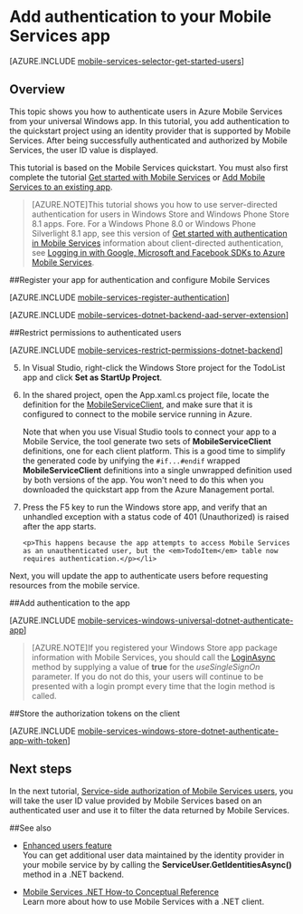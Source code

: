 <properties 
	pageTitle="Add authentication to your Universal Windows 8.1 app | Windows Azure" 
	description="Learn how to use Mobile Services to authenticate users of your Universal Windows 8.1 app by using various identity providers, including Google, Facebook, Twitter, and Microsoft." 
	services="mobile-services" 
	documentationCenter="windows" 
	authors="ggailey777" 
	manager="dwrede" 
	editor=""/>

<tags
	ms.service="mobile-services"
	ms.date="10/05/2015"
	wacn.date=""/>

# Add authentication to your Mobile Services app 

[AZURE.INCLUDE [mobile-services-selector-get-started-users](../includes/mobile-services-selector-get-started-users.md)]

## Overview

This topic shows you how to authenticate users in Azure Mobile Services from your universal Windows app. In this tutorial, you add authentication to the quickstart project using an identity provider that is supported by Mobile Services. After being successfully authenticated and authorized by Mobile Services, the user ID value is displayed.

This tutorial is based on the Mobile Services quickstart. You must also first complete the tutorial [Get started with Mobile Services] or [Add Mobile Services to an existing app](/documentation/articles/mobile-services-dotnet-backend-windows-universal-dotnet-get-started-data). 

>[AZURE.NOTE]This tutorial shows you how to use server-directed authentication for users in Windows Store and Windows Phone Store 8.1 apps. Fore. For a Windows Phone 8.0 or Windows Phone Silverlight 8.1 app, see this version of [Get started with authentication in Mobile Services](/documentation/articles/mobile-services-dotnet-backend-windows-phone-get-started-users) information about client-directed authentication, see [Logging in with Google, Microsoft and Facebook SDKs to Azure Mobile Services](http://azure.microsoft.com/blog/2014/10/27/logging-in-with-google-microsoft-and-facebook-sdks-to-azure-mobile-services/).

##<a name="register"></a>Register your app for authentication and configure Mobile Services

[AZURE.INCLUDE [mobile-services-register-authentication](../includes/mobile-services-register-authentication.md)] 

[AZURE.INCLUDE [mobile-services-dotnet-backend-aad-server-extension](../includes/mobile-services-dotnet-backend-aad-server-extension.md)] 

##<a name="permissions"></a>Restrict permissions to authenticated users

[AZURE.INCLUDE [mobile-services-restrict-permissions-dotnet-backend](../includes/mobile-services-restrict-permissions-dotnet-backend.md)] 

<ol start="5">
<li><p>In Visual Studio, right-click the Windows Store project for the TodoList app and click <strong>Set as StartUp Project</strong>.</p></li>
<li><p>In the shared project, open the App.xaml.cs project file, locate the definition for the <a href="http://msdn.microsoft.com/zh-cn/library/azure/microsoft.windowsazure.mobileservices.mobileserviceclient.aspx">MobileServiceClient</a>, and make sure that it is configured to connect to the mobile service running in Azure.</p>
<p>Note that when you use Visual Studio tools to connect your app to a Mobile Service, the tool generate two sets of <strong>MobileServiceClient</strong> definitions, one for each client platform. This is a good time to simplify the generated code by unifying the <code>#if...#endif</code> wrapped <strong>MobileServiceClient</strong> definitions into a single unwrapped definition used by both versions of the app. You won't need to do this when you downloaded the quickstart app from the Azure Management portal.</p>
</li> 
<li><p>Press the F5 key to run the Windows store app, and verify that an unhandled exception with a status code of 401 (Unauthorized) is raised after the app starts.</p> 
   
   	<p>This happens because the app attempts to access Mobile Services as an unauthenticated user, but the <em>TodoItem</em> table now requires authentication.</p></li>
</ol>

Next, you will update the app to authenticate users before requesting resources from the mobile service.

##<a name="add-authentication"></a>Add authentication to the app

[AZURE.INCLUDE [mobile-services-windows-universal-dotnet-authenticate-app](../includes/mobile-services-windows-universal-dotnet-authenticate-app.md)] 

>[AZURE.NOTE]If you registered your Windows Store app package information with Mobile Services, you should call the <a href="https://msdn.microsoft.com/zh-cn/library/azure/microsoft.windowsazure.mobileservices.singlesignonextensions.loginasync.aspx" target="_blank">LoginAsync</a> method by supplying a value of **true** for the *useSingleSignOn* parameter. If you do not do this, your users will continue to be presented with a login prompt every time that the login method is called.

##<a name="tokens"></a>Store the authorization tokens on the client

[AZURE.INCLUDE [mobile-services-windows-store-dotnet-authenticate-app-with-token](../includes/mobile-services-windows-store-dotnet-authenticate-app-with-token.md)] 


## <a name="next-steps"> </a>Next steps

In the next tutorial, [Service-side authorization of Mobile Services users][Authorize users with scripts], you will take the user ID value provided by Mobile Services based on an authenticated user and use it to filter the data returned by Mobile Services. 

##See also

+ [Enhanced users feature](http://azure.microsoft.com/blog/2014/10/02/custom-login-scopes-single-sign-on-new-asp-net-web-api-updates-to-the-azure-mobile-services-net-backend/)<br/>
You can get additional user data maintained by the identity provider in your mobile service by by calling the **ServiceUser.GetIdentitiesAsync()** method in a .NET backend. 

+ [Mobile Services .NET How-to Conceptual Reference]<br/>Learn more about how to use Mobile Services with a .NET client.


<!-- Anchors. -->
[Register your app for authentication and configure Mobile Services]: #register
[Restrict table permissions to authenticated users]: #permissions
[Add authentication to the app]: #add-authentication
[Store authentication tokens on the client]: #tokens
[Next Steps]:#next-steps


<!-- URLs. -->
[Submit an app page]: http://go.microsoft.com/fwlink/p/?LinkID=266582
[My Applications]: http://go.microsoft.com/fwlink/p/?LinkId=262039
[Live SDK for Windows]: http://go.microsoft.com/fwlink/p/?LinkId=262253
[Single sign-on for Windows Store apps by using Live Connect]: /documentation/articles/mobile-services-windows-store-dotnet-single-sign-on
[Get started with Mobile Services]: /documentation/articles/mobile-services-dotnet-backend-windows-store-dotnet-get-started
[Get started with data]: /documentation/articles/mobile-services-dotnet-backend-windows-store-dotnet-get-started-data
[Get started with authentication]: /documentation/articles/mobile-services-dotnet-backend-windows-store-dotnet-get-started-users
[Get started with push notifications]: /documentation/articles/mobile-services-dotnet-backend-windows-store-dotnet-get-started-push
[Authorize users with scripts]: /documentation/articles/mobile-services-dotnet-backend-windows-store-dotnet-authorize-users-in-scripts
[JavaScript and HTML]: /documentation/articles/mobile-services-dotnet-backend-windows-store-javascript-get-started-users
[Azure Management Portal]: https://manage.windowsazure.cn/
[Mobile Services .NET How-to Conceptual Reference]: /documentation/articles/mobile-services-windows-dotnet-how-to-use-client-library
[Register your Windows Store app package for Microsoft authentication]: /documentation/articles/mobile-services-how-to-register-store-app-package-microsoft-authentication